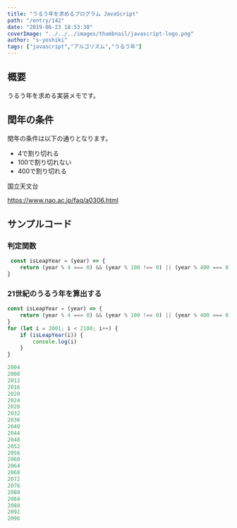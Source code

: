 ```yaml
---
title: "うるう年を求めるプログラム JavaScript"
path: "/entry/142"
date: "2019-06-23 18:53:30"
coverImage: "../../../images/thumbnail/javascript-logo.png"
author: "s-yoshiki"
tags: ["javascript","アルゴリズム","うるう年"]
---
```


## 概要

うるう年を求める実装メモです。

## 閏年の条件

閏年の条件は以下の通りとなります。
<ul>
 	<li>4で割り切れる</li>
 	<li>100で割り切れない</li>
 	<li>400で割り切れる</li>
</ul>
国立天文台

<a href="https://www.nao.ac.jp/faq/a0306.html">https://www.nao.ac.jp/faq/a0306.html</a>

## サンプルコード

### 判定関数

```js
 const isLeapYear = (year) => {
    return (year % 4 === 0) && (year % 100 !== 0) || (year % 400 === 0);
}
```

### 21世紀のうるう年を算出する

```js
const isLeapYear = (year) => {
    return (year % 4 === 0) && (year % 100 !== 0) || (year % 400 === 0);
}
for (let i = 2001; i < 2100; i++) {
    if (isLeapYear(i)) {
        console.log(i)
    }
}

```

```js
2004
2008
2012
2016
2020
2024
2028
2032
2036
2040
2044
2048
2052
2056
2060
2064
2068
2072
2076
2080
2084
2088
2092
2096
```
